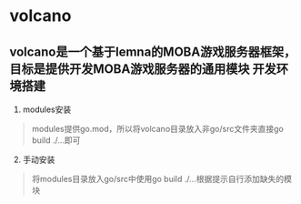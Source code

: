 volcano
=====
volcano是一个基于lemna的MOBA游戏服务器框架，目标是提供开发MOBA游戏服务器的通用模块
开发环境搭建
-----------
1. modules安装
> modules提供go.mod，所以将volcano目录放入非go/src文件夹直接go build ./...即可

2. 手动安装
> 将modules目录放入go/src中使用go build ./...根据提示自行添加缺失的模块
